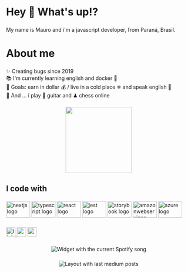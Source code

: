 <h1 align="left">Hey 👋 What's up!?</h1>

###
<p align="left">My name is Mauro and i'm a javascript developer, from  Paraná, Brasil.</p>

###
<h1 align="left">About me</h1>

###
<p align="left">✨ Creating bugs since 2019<br>📚 I'm currently learning english  and docker 🐳<br>🎯 Goals: earn in dollar 💰 / live in a cold place ❄ and speak english 🚀<br>🎲 And ... i play 🎸 guitar and ♟ chess online</p>

###
<div align="center">
  <img height="180" src="https://i.imgflip.com/65efzo.gif"  />
</div>

###
<h2 align="left">I code with</h2>

###
<div align="left">
  <img src="https://cdn.jsdelivr.net/gh/devicons/devicon/icons/nextjs/nextjs-original.svg" height="45" width="65" alt="nextjs logo"  />
  <img src="https://cdn.jsdelivr.net/gh/devicons/devicon/icons/typescript/typescript-original.svg" height="45" width="65" alt="typescript logo"  />
  <img src="https://cdn.jsdelivr.net/gh/devicons/devicon/icons/react/react-original.svg" height="45" width="65" alt="react logo"  />
  <img src="https://cdn.jsdelivr.net/gh/devicons/devicon/icons/jest/jest-plain.svg" height="45" width="65" alt="jest logo"  />
  <img src="https://cdn.jsdelivr.net/gh/devicons/devicon/icons/storybook/storybook-original.svg" height="45" width="65" alt="storybook logo"  />
  <img src="https://cdn.jsdelivr.net/gh/devicons/devicon/icons/amazonwebservices/amazonwebservices-original.svg" height="45" width="65" alt="amazonwebservices logo"  />
  <img src="https://cdn.jsdelivr.net/gh/devicons/devicon/icons/azure/azure-original.svg" height="45" width="65" alt="azure logo"  />
</div>

###
<div align="left">
  <a href="https://www.linkedin.com/in/maurodesouzaa/" target="_blank">
    <img src="https://img.shields.io/static/v1?message=LinkedIn&logo=linkedin&label=&color=0077B5&logoColor=white&labelColor=&style=for-the-badge" height="25" alt="linkedin logo"  />
  </a>
  <img src="https://img.shields.io/static/v1?message=Medium&logo=medium&label=&color=12100E&logoColor=white&labelColor=&style=for-the-badge" height="25" alt="medium logo"  />
  <img src="https://img.shields.io/static/v1?message=PayPal&logo=paypal&label=&color=00457C&logoColor=white&labelColor=&style=for-the-badge" height="25" alt="paypal logo"  />
</div>

###
<div align="center">
  <img src="https://itstommi.vercel.app/api?theme=dark&rainbow=true" alt="Widget with the current Spotify song"  />
</div>

###
<div align="center">
  <img src="https://github-read-medium-git-main.pahlevikun.vercel.app/latest?limit=4&username=erickwendel&theme=dracula" alt="Layout with last medium posts"  />
</div>

###

